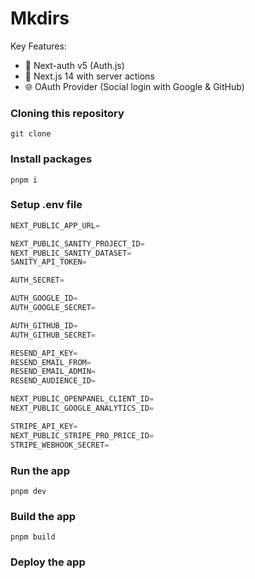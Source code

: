# Mkdirs

Key Features:
- 🔐 Next-auth v5 (Auth.js)
- 🚀 Next.js 14 with server actions
- 🌐 OAuth Provider (Social login with Google & GitHub)


### Cloning this repository

```shell
git clone 
```


### Install packages

```shell
pnpm i
```

### Setup .env file

```js
NEXT_PUBLIC_APP_URL=

NEXT_PUBLIC_SANITY_PROJECT_ID=
NEXT_PUBLIC_SANITY_DATASET=
SANITY_API_TOKEN=

AUTH_SECRET=

AUTH_GOOGLE_ID=
AUTH_GOOGLE_SECRET=

AUTH_GITHUB_ID=
AUTH_GITHUB_SECRET=

RESEND_API_KEY=
RESEND_EMAIL_FROM=
RESEND_EMAIL_ADMIN=
RESEND_AUDIENCE_ID=

NEXT_PUBLIC_OPENPANEL_CLIENT_ID=
NEXT_PUBLIC_GOOGLE_ANALYTICS_ID=

STRIPE_API_KEY=
NEXT_PUBLIC_STRIPE_PRO_PRICE_ID=
STRIPE_WEBHOOK_SECRET=
```

### Run the app

```shell
pnpm dev
```

### Build the app

```shell
pnpm build
```

### Deploy the app

```shell

```
